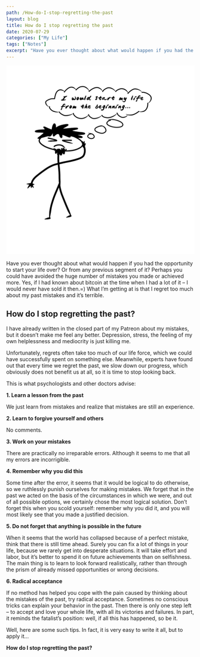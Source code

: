 ```yaml
---
path: /How-do-I-stop-regretting-the-past
layout: blog
title: How do I stop regretting the past
date: 2020-07-29
categories: ["My Life"]
tags: ["Notes"]
excerpt: "Have you ever thought about what would happen if you had the opportunity to start your life over? Or from any previous segment of it? Perhaps you could have avoided the huge number of mistakes you made or achieved more. Yes, if I had known about bitcoin at the time when I had a lot of it – I would never have sold it then.=) What I’m getting at is that I regret too much about my past mistakes and it’s terrible. "
---
```


![How do I stop regretting the past](../../images/uploads/019-How-do-I-stop-regretting-the-past.png "How do I stop regretting the past")

Have you ever thought about what would happen if you had the opportunity to start your life over? Or from any previous segment of it? Perhaps you could have avoided the huge number of mistakes you made or achieved more. Yes, if I had known about bitcoin at the time when I had a lot of it – I would never have sold it then.=) What I’m getting at is that I regret too much about my past mistakes and it’s terrible.

## How do I stop regretting the past?

I have already written in the closed part of my Patreon about my mistakes, but it doesn’t make me feel any better. Depression, stress, the feeling of my own helplessness and mediocrity is just killing me.

Unfortunately, regrets often take too much of our life force, which we could have successfully spent on something else. Meanwhile, experts have found out that every time we regret the past, we slow down our progress, which obviously does not benefit us at all, so it is time to stop looking back.

This is what psychologists and other doctors advise:

**1. Learn a lesson from the past**

We just learn from mistakes and realize that mistakes are still an experience.

**2. Learn to forgive yourself and others**

No comments.

**3. Work on your mistakes**

There are practically no irreparable errors. Although it seems to me that all my errors are incorrigible.

**4. Remember why you did this**

Some time after the error, it seems that it would be logical to do otherwise, so we ruthlessly punish ourselves for making mistakes. We forget that in the past we acted on the basis of the circumstances in which we were, and out of all possible options, we certainly chose the most logical solution. Don’t forget this when you scold yourself: remember why you did it, and you will most likely see that you made a justified decision.

**5. Do not forget that anything is possible in the future**

When it seems that the world has collapsed because of a perfect mistake, think that there is still time ahead. Surely you can fix a lot of things in your life, because we rarely get into desperate situations. It will take effort and labor, but it’s better to spend it on future achievements than on selfishness. The main thing is to learn to look forward realistically, rather than through the prism of already missed opportunities or wrong decisions.

**6. Radical acceptance**

If no method has helped you cope with the pain caused by thinking about the mistakes of the past, try radical acceptance. Sometimes no conscious tricks can explain your behavior in the past. Then there is only one step left – to accept and love your whole life, with all its victories and failures. In part, it reminds the fatalist’s position: well, if all this has happened, so be it.

Well, here are some such tips. In fact, it is very easy to write it all, but to apply it…

**How do I stop regretting the past?**

